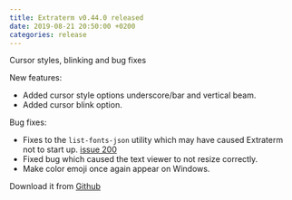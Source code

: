 ```yaml
---
title: Extraterm v0.44.0 released
date: 2019-08-21 20:50:00 +0200
categories: release
---
```


Cursor styles, blinking and bug fixes

New features:

* Added cursor style options underscore/bar and vertical beam.
* Added cursor blink option.

Bug fixes:

* Fixes to the `list-fonts-json` utility which may have caused Extraterm not to start up. [issue 200](https://github.com/sedwards2009/extraterm/issues/200)
* Fixed bug which caused the text viewer to not resize correctly.
* Make color emoji once again appear on Windows.

Download it from [Github](https://github.com/sedwards2009/extraterm/releases/tag/v0.44.0)
